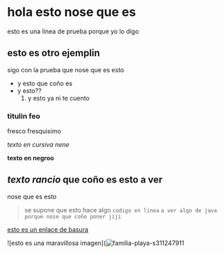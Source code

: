 # hola esto nose que es
esto es una linea de prueba porque yo lo digo
## esto es otro ejemplin
sigo con la prueba que nose que es esto
- y esto que coño es
- y esto??
  1. y esto ya ni te cuento
### titulin feo
fresco fresquisimo

*texto en cursiva nene*

**texto en negroo**

***texto rancio***
que coño es esto a ver 
---
nose que es esto
> se supone que esto hace algo 
`codigo en linea`
`a ver algo de java porque
nose que coño poner jiji` 

[esto es un enlace de basura](https://search.brave.com/search?q=hola&source=desktop)

![esto es una maravillosa imagen](![familia-playa-s311247911](https://github.com/user-attachments/assets/a49941ab-cd9d-4361-a855-62ccf7800b59)
